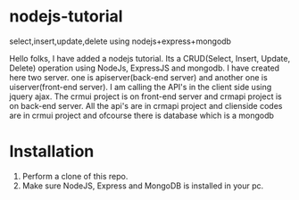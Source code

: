 # nodejs-tutorial
select,insert,update,delete using nodejs+express+mongodb

Hello folks,
I have added a nodejs tutorial. Its a CRUD(Select, Insert, Update, Delete) operation using NodeJs, ExpressJS and mongodb.
I have created here two server. one is apiserver(back-end server) and another one is uiserver(front-end server). I am calling the API's in the client side using jquery ajax.
The crmui project is on front-end server and crmapi project is on back-end server.
All the api's are in crmapi project and clienside codes are in crmui project and ofcourse there is database which is a mongodb


# Installation
1. Perform a clone of this repo.
2. Make sure NodeJS, Express and MongoDB is installed in your pc.
